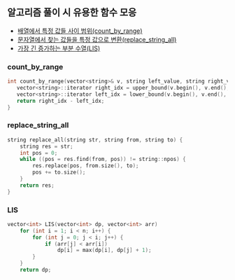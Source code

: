## 알고리즘 풀이 시 유용한 함수 모응

- [배열에서 특정 값들 사이 범위(count_by_range)](#countbyrange)
- [문자열에서 찾는 값들을 특정 값으로 변환(replace_string_all)](#replacestringall)
- [가장 긴 증가하는 부분 수열(LIS)](#LIS)

### count_by_range

```c++
int count_by_range(vector<string>& v, string left_value, string right_value) {
   vector<string>::iterator right_idx = upper_bound(v.begin(), v.end(), right_value);
   vector<string>::iterator left_idx = lower_bound(v.begin(), v.end(), left_value);
   return right_idx - left_idx;
}
```

### replace_string_all

```c++
string replace_all(string str, string from, string to) {
    string res = str;
    int pos = 0;
    while ((pos = res.find(from, pos)) != string::npos) {
        res.replace(pos, from.size(), to);
        pos += to.size();
    }
    return res;
}
```

### LIS

```c++
vector<int> LIS(vector<int> dp, vector<int> arr)
    for (int i = 1; i < n; i++) {
		for (int j = 0; j < i; j++) {
			if (arr[j] < arr[i])
				dp[i] = max(dp[i], dp[j] + 1);
		}
	}
    return dp;
```
